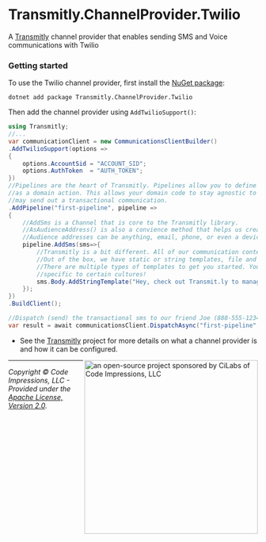 # Transmitly.ChannelProvider.Twilio

A [Transmitly](https://github.com/transmitly/transmitly) channel provider that enables sending SMS and Voice communications with Twilio

### Getting started

To use the Twilio channel provider, first install the [NuGet package](https://github.com/transmitly/transmitly-channel-provider-twilio):

```shell
dotnet add package Transmitly.ChannelProvider.Twilio
```

Then add the channel provider using `AddTwilioSupport()`:

```csharp
using Transmitly;
//...
var communicationClient = new CommunicationsClientBuilder()
.AddTwilioSupport(options =>
{
	options.AccountSid = "ACCOUNT_SID";
	options.AuthToken  = "AUTH_TOKEN";
})
//Pipelines are the heart of Transmitly. Pipelines allow you to define your communications
//as a domain action. This allows your domain code to stay agnostic to the details of how you
//may send out a transactional communication.
.AddPipeline("first-pipeline", pipeline =>
{
	//AddSms is a Channel that is core to the Transmitly library. 
	//AsAudienceAddress() is also a convience method that helps us create an audience address
	//Audience addresses can be anything, email, phone, or even a device/app Id for push notifications!
	pipeline.AddSms(sms=>{
		//Transmitly is a bit different. All of our communication content is configured by templates.
		//Out of the box, we have static or string templates, file and even embedded template support.
		//There are multiple types of templates to get you started. You can even create templates 
		//specific to certain cultures!
		sms.Body.AddStringTemplate("Hey, check out Transmit.ly to manage your app communications!");
	});
})
.BuildClient();

//Dispatch (send) the transactional sms to our friend Joe (888-555-1234) using our configured Twilio account and our "first-pipeline" pipeline.
var result = await communicationsClient.DispatchAsync("first-pipeline", "888-555-1234".AsAudienceAddress(), new { });
```
* See the [Transmitly](https://github.com/transmitly/transmitly) project for more details on what a channel provider is and how it can be configured.


<picture>
  <source media="(prefers-color-scheme: dark)" srcset="https://github.com/transmitly/transmitly/assets/3877248/524f26c8-f670-4dfa-be78-badda0f48bfb">
  <img alt="an open-source project sponsored by CiLabs of Code Impressions, LLC" src="https://github.com/transmitly/transmitly/assets/3877248/34239edd-234d-4bee-9352-49d781716364" width="350" align="right">
</picture> 

---------------------------------------------------

_Copyright &copy; Code Impressions, LLC - Provided under the [Apache License, Version 2.0](http://apache.org/licenses/LICENSE-2.0.html)._
